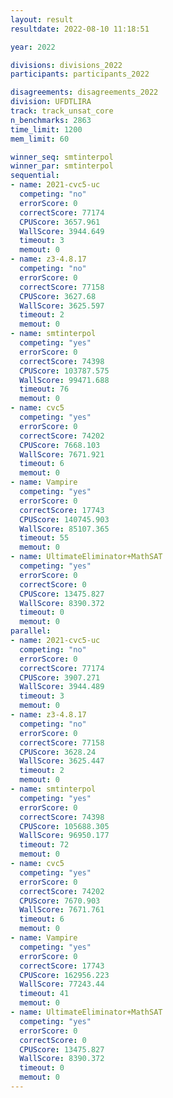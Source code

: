 ```yaml
---
layout: result
resultdate: 2022-08-10 11:18:51

year: 2022

divisions: divisions_2022
participants: participants_2022

disagreements: disagreements_2022
division: UFDTLIRA
track: track_unsat_core
n_benchmarks: 2863
time_limit: 1200
mem_limit: 60

winner_seq: smtinterpol
winner_par: smtinterpol
sequential:
- name: 2021-cvc5-uc
  competing: "no"
  errorScore: 0
  correctScore: 77174
  CPUScore: 3657.961
  WallScore: 3944.649
  timeout: 3
  memout: 0
- name: z3-4.8.17
  competing: "no"
  errorScore: 0
  correctScore: 77158
  CPUScore: 3627.68
  WallScore: 3625.597
  timeout: 2
  memout: 0
- name: smtinterpol
  competing: "yes"
  errorScore: 0
  correctScore: 74398
  CPUScore: 103787.575
  WallScore: 99471.688
  timeout: 76
  memout: 0
- name: cvc5
  competing: "yes"
  errorScore: 0
  correctScore: 74202
  CPUScore: 7668.103
  WallScore: 7671.921
  timeout: 6
  memout: 0
- name: Vampire
  competing: "yes"
  errorScore: 0
  correctScore: 17743
  CPUScore: 140745.903
  WallScore: 85107.365
  timeout: 55
  memout: 0
- name: UltimateEliminator+MathSAT
  competing: "yes"
  errorScore: 0
  correctScore: 0
  CPUScore: 13475.827
  WallScore: 8390.372
  timeout: 0
  memout: 0
parallel:
- name: 2021-cvc5-uc
  competing: "no"
  errorScore: 0
  correctScore: 77174
  CPUScore: 3907.271
  WallScore: 3944.489
  timeout: 3
  memout: 0
- name: z3-4.8.17
  competing: "no"
  errorScore: 0
  correctScore: 77158
  CPUScore: 3628.24
  WallScore: 3625.447
  timeout: 2
  memout: 0
- name: smtinterpol
  competing: "yes"
  errorScore: 0
  correctScore: 74398
  CPUScore: 105688.305
  WallScore: 96950.177
  timeout: 72
  memout: 0
- name: cvc5
  competing: "yes"
  errorScore: 0
  correctScore: 74202
  CPUScore: 7670.903
  WallScore: 7671.761
  timeout: 6
  memout: 0
- name: Vampire
  competing: "yes"
  errorScore: 0
  correctScore: 17743
  CPUScore: 162956.223
  WallScore: 77243.44
  timeout: 41
  memout: 0
- name: UltimateEliminator+MathSAT
  competing: "yes"
  errorScore: 0
  correctScore: 0
  CPUScore: 13475.827
  WallScore: 8390.372
  timeout: 0
  memout: 0
---
```

